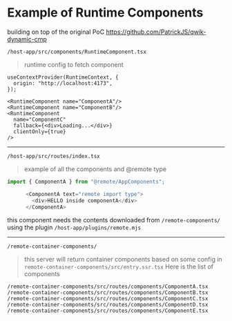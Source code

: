 # Example of Runtime Components

building on top of the original PoC https://github.com/PatrickJS/qwik-dynamic-cmp

`/host-app/src/components/RuntimeComponent.tsx`
> runtime config to fetch component
```tsx
useContextProvider(RuntimeContext, {
  origin: "http://localhost:4173",
});

<RuntimeComponent name="ComponentA"/>
<RuntimeComponent name="ComponentB"/>
<RuntimeComponent
  name="ComponentC"
  fallback={<div>Loading...</div>}
  clientOnly={true}
/>
```

---
`/host-app/src/routes/index.tsx`
> example of all the components and @remote type
```javascript
import { ComponentA } from "@remote/AppComponents";

      <ComponentA text="remote import type">
        <div>HELLO inside componentA</div>
      </ComponentA>

```
this component needs the contents downloaded from `/remote-components/` using the plugin `/host-app/plugins/remote.mjs`

---
`/remote-container-components/`
> this server will return container components based on some config in `remote-container-components/src/entry.ssr.tsx`
> Here is the list of components
```
/remote-container-components/src/routes/components/ComponentA.tsx
/remote-container-components/src/routes/components/ComponentB.tsx
/remote-container-components/src/routes/components/ComponentC.tsx
/remote-container-components/src/routes/components/ComponentD.tsx
/remote-container-components/src/routes/components/ComponentE.tsx
```
